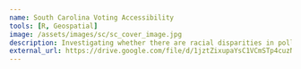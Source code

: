 ```yaml
---
name: South Carolina Voting Accessibility
tools: [R, Geospatial]
image: /assets/images/sc/sc_cover_image.jpg
description: Investigating whether there are racial disparities in polling place accessibility in South Carolina.
external_url: https://drive.google.com/file/d/1jztZixupaYsC1VCmSTp4cuzNMqgh7ObI/view?usp=sharing
---
```


